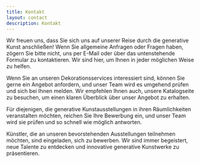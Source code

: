 ```yaml
---
title: Kontakt
layout: contact
description: Kontakt
---
```


Wir freuen uns, dass Sie sich uns auf unserer Reise durch die generative Kunst anschließen! Wenn Sie allgemeine Anfragen oder Fragen haben, zögern Sie bitte nicht, uns per E-Mail oder über das untenstehende Formular zu kontaktieren. Wir sind hier, um Ihnen in jeder möglichen Weise zu helfen.

Wenn Sie an unseren Dekorationsservices interessiert sind, können Sie gerne ein Angebot anfordern, und unser Team wird es umgehend prüfen und sich bei Ihnen melden. Wir empfehlen Ihnen auch, unsere Katalogseite zu besuchen, um einen klaren Überblick über unser Angebot zu erhalten.

Für diejenigen, die generative Kunstausstellungen in ihren Räumlichkeiten veranstalten möchten, reichen Sie Ihre Bewerbung ein, und unser Team wird sie prüfen und so schnell wie möglich antworten.

Künstler, die an unseren bevorstehenden Ausstellungen teilnehmen möchten, sind eingeladen, sich zu bewerben. Wir sind immer begeistert, neue Talente zu entdecken und innovative generative Kunstwerke zu präsentieren.
